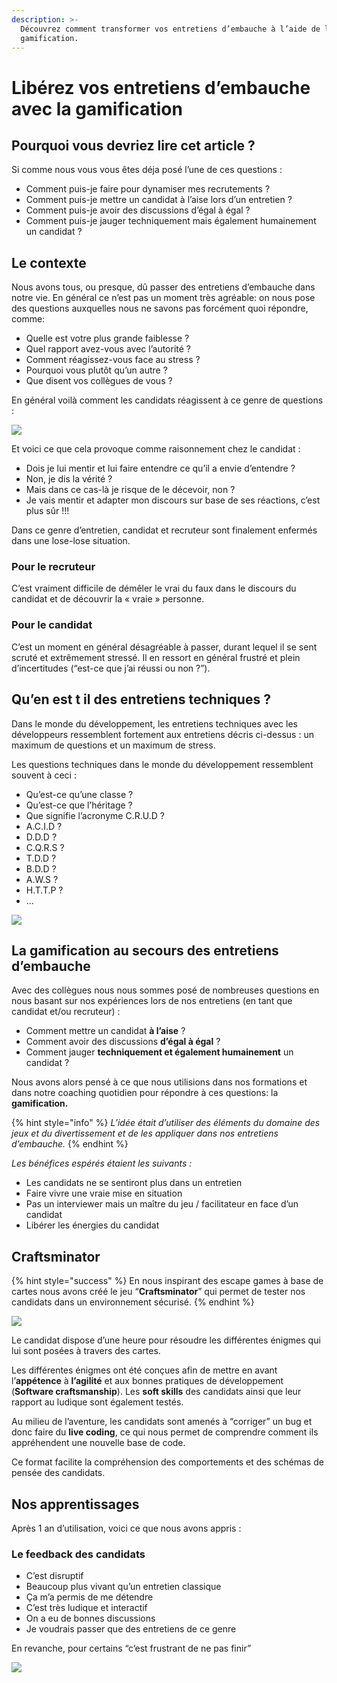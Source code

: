 ```yaml
---
description: >-
  Découvrez comment transformer vos entretiens d’embauche à l’aide de la
  gamification.
---
```


# Libérez vos entretiens d’embauche avec la gamification

## Pourquoi vous devriez lire cet article ?

Si comme nous vous vous êtes déja posé l’une de ces questions :

* Comment puis-je faire pour dynamiser mes recrutements ?
* Comment puis-je mettre un candidat à l’aise lors d’un entretien ?
* Comment puis-je avoir des discussions d’égal à égal ?
* Comment puis-je jauger techniquement mais également humainement un candidat ?

## Le contexte <a id="7f01"></a>

Nous avons tous, ou presque, dû passer des entretiens d’embauche dans notre vie. En général ce n’est pas un moment très agréable: on nous pose des questions auxquelles nous ne savons pas forcément quoi répondre, comme:

* Quelle est votre plus grande faiblesse ?
* Quel rapport avez-vous avec l’autorité ?
* Comment réagissez-vous face au stress ?
* Pourquoi vous plutôt qu’un autre ?
* Que disent vos collègues de vous ?

En général voilà comment les candidats réagissent à ce genre de questions :

![](../.gitbook/assets/image%20%28260%29.png)

Et voici ce que cela provoque comme raisonnement chez le candidat :

* Dois je lui mentir et lui faire entendre ce qu’il a envie d’entendre ?
* Non, je dis la vérité ?
* Mais dans ce cas-là je risque de le décevoir, non ?
* Je vais mentir et adapter mon discours sur base de ses réactions, c’est plus sûr !!!

Dans ce genre d’entretien, candidat et recruteur sont finalement enfermés dans une lose-lose situation.

### Pour le recruteur <a id="e9ff"></a>

C’est vraiment difficile de démêler le vrai du faux dans le discours du candidat et de découvrir la « vraie » personne.

### Pour le candidat <a id="95e3"></a>

C’est un moment en général désagréable à passer, durant lequel il se sent scruté et extrêmement stressé. Il en ressort en général frustré et plein d’incertitudes \(“est-ce que j’ai réussi ou non ?”\).

## Qu’en est t il des entretiens techniques ? <a id="5545"></a>

Dans le monde du développement, les entretiens techniques avec les développeurs ressemblent fortement aux entretiens décris ci-dessus : un maximum de questions et un maximum de stress.

Les questions techniques dans le monde du développement ressemblent souvent à ceci :

* Qu’est-ce qu’une classe ?
* Qu’est-ce que l’héritage ?
* Que signifie l’acronyme C.R.U.D ?
* A.C.I.D ?
* D.D.D ?
* C.Q.R.S ?
* T.D.D ?
* B.D.D ?
* A.W.S ?
* H.T.T.P ?
* …

![](../.gitbook/assets/image%20%28249%29.png)

## La gamification au secours des entretiens d’embauche <a id="4c2d"></a>

Avec des collègues nous nous sommes posé de nombreuses questions en nous basant sur nos expériences lors de nos entretiens \(en tant que candidat et/ou recruteur\) :

* Comment mettre un candidat **à l’aise** ?
* Comment avoir des discussions **d’égal à égal** ?
* Comment jauger **techniquement et également humainement** un candidat ?

Nous avons alors pensé à ce que nous utilisions dans nos formations et dans notre coaching quotidien pour répondre à ces questions: la **gamification.**

{% hint style="info" %}
_L’idée était d’utiliser des éléments du domaine des jeux et du divertissement et de les appliquer dans nos entretiens d’embauche._
{% endhint %}

_Les bénéfices espérés étaient les suivants :_

* Les candidats ne se sentiront plus dans un entretien
* Faire vivre une vraie mise en situation
* Pas un interviewer mais un maître du jeu / facilitateur en face d’un candidat
* Libérer les énergies du candidat

## Craftsminator <a id="271d"></a>

{% hint style="success" %}
En nous inspirant des escape games à base de cartes nous avons créé le jeu “**Craftsminator**” qui permet de tester nos candidats dans un environnement sécurisé.
{% endhint %}

![](../.gitbook/assets/image%20%28244%29.png)

Le candidat dispose d’une heure pour résoudre les différentes énigmes qui lui sont posées à travers des cartes.

Les différentes énigmes ont été conçues afin de mettre en avant l’**appétence** à **l’agilité** et aux bonnes pratiques de développement \(**Software craftsmanship**\). Les **soft skills** des candidats ainsi que leur rapport au ludique sont également testés.

Au milieu de l’aventure, les candidats sont amenés à “corriger” un bug et donc faire du **live coding**, ce qui nous permet de comprendre comment ils appréhendent une nouvelle base de code.

Ce format facilite la compréhension des comportements et des schémas de pensée des candidats.

## Nos apprentissages <a id="8576"></a>

Après 1 an d’utilisation, voici ce que nous avons appris :

### Le feedback des candidats <a id="79b9"></a>

* C’est disruptif
* Beaucoup plus vivant qu’un entretien classique
* Ça m’a permis de me détendre
* C’est très ludique et interactif
* On a eu de bonnes discussions
* Je voudrais passer que des entretiens de ce genre

En revanche, pour certains “c’est frustrant de ne pas finir”

![](../.gitbook/assets/image%20%28262%29.png)








